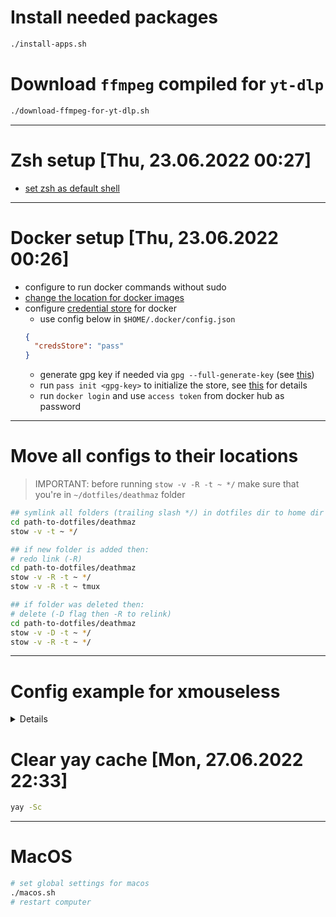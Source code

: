 # Install needed packages

```sh
./install-apps.sh
```

# Download `ffmpeg` compiled for `yt-dlp`

```sh
./download-ffmpeg-for-yt-dlp.sh
```

---

# Zsh setup [Thu, 23.06.2022 00:27]

- [set zsh as default shell](https://wiki.archlinux.org/index.php/Command-line_shell#Changing_your_default_shell)

---

# Docker setup [Thu, 23.06.2022 00:26]

- configure to run docker commands without sudo
- [change the location for docker images](https://wiki.archlinux.org/title/Docker#Images_location)
- configure [credential store](https://docs.docker.com/engine/reference/commandline/login/#credentials-store) for docker
  - use config below in `$HOME/.docker/config.json`
  ```json
  {
    "credsStore": "pass"
  }
  ```
  - generate gpg key if needed via `gpg --full-generate-key` (see [this](https://docs.fedoraproject.org/en-US/quick-docs/create-gpg-keys/))
  - run `pass init <gpg-key>` to initialize the store, see [this](https://www.passwordstore.org/)
    for details
  - run `docker login` and use `access token` from docker hub as password
---

# Move all configs to their locations

> IMPORTANT: before running `stow -v -R -t ~ */` make sure that you're in `~/dotfiles/deathmaz`
> folder

```sh
## symlink all folders (trailing slash */) in dotfiles dir to home dir
cd path-to-dotfiles/deathmaz
stow -v -t ~ */

## if new folder is added then:
# redo link (-R)
cd path-to-dotfiles/deathmaz
stow -v -R -t ~ */
stow -v -R -t ~ tmux

## if folder was deleted then:
# delete (-D flag then -R to relink)
cd path-to-dotfiles/deathmaz
stow -v -D -t ~ */
stow -v -R -t ~ */
```

---


# Config example for xmouseless

<details>

```c
/* the rate at which the mouse moves in Hz
 * does not change its speed */
static const unsigned int move_rate = 50;

/* the default speed of the mouse pointer
 * in pixels per second */
static const unsigned int default_speed = 500;

/* changes the speed of the mouse pointer */
static SpeedBinding speed_bindings[] = {
    /* key             speed */
    { XK_Super_L,      3000 },
    { XK_Shift_L,        2000 },
    { XK_Alt_L,            100  },
    { XK_Control_L,    10   },
};

/* moves the mouse pointer
 * you can also add any other direction (e.g. diagonals) */
static MoveBinding move_bindings[] = {
    /* key         x      y */
    { XK_j,         0,    1 },
    { XK_l,         1,     0 },
    { XK_h,        -1,     0 },
    { XK_k,         0,     -1 },
    // { XK_y,         -1,     -1 },
    // { XK_n,         -1,     1 },
};

/* 1: left
 * 2: middle
 * 3: right */
static ClickBinding click_bindings[] = {
    /* key         button */
    { XK_u,        1 },
    { XK_f,        1 },
    { XK_i,        2 },
    { XK_o,        3 },
};

/* scrolls up, down, left and right
 * a higher value scrolls faster */
static ScrollBinding scroll_bindings[] = {
    /* key        x      y */
    { XK_n,        0 ,    25 },
    { XK_p,        0 ,   -25 },
    { XK_plus,     0 ,    80 },
    { XK_minus,    0 ,   -80 },
    // { XK_h,        25,    0  },
    { XK_g,       -25,    0  },
};

/* executes shell commands */
static ShellBinding shell_bindings[] = {
    /* key         command */
    { XK_s,        "$HOME/dotfiles/deathmaz/executable/scripts/bin/focus-slack.sh" },
    { XK_m,        "$HOME/dotfiles/deathmaz/executable/scripts/bin/focus-thunderbird.sh" },
    { XK_v,        "$HOME/dotfiles/deathmaz/executable/scripts/bin/focus-mpv.sh" },
    { XK_b,        "$HOME/dotfiles/deathmaz/executable/scripts/bin/focus-brave.sh" },
    { XK_t,        "$HOME/dotfiles/deathmaz/executable/scripts/bin/focus-telegram.sh" },
    { XK_0,        "xdotool mousemove 0 0" },
};

/* exits on key release which allows click and exit with one key */
static KeySym exit_keys[] = {
    XK_Escape, XK_q
};
```

</details>

# Clear yay cache [Mon, 27.06.2022 22:33]

```sh
yay -Sc
```

---

# MacOS

```sh
# set global settings for macos
./macos.sh
# restart computer
```
